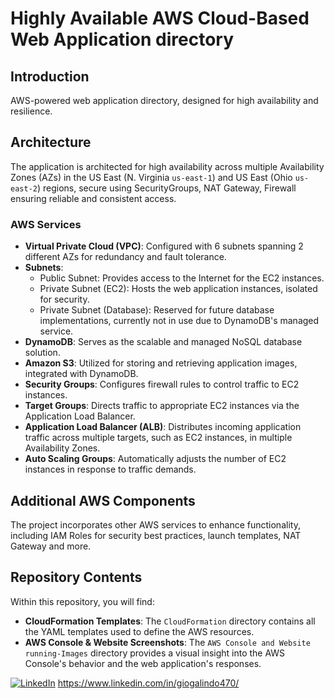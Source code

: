 # Highly Available AWS Cloud-Based Web Application directory

## Introduction
AWS-powered web application directory, designed for high availability and resilience.

## Architecture
The application is architected for high availability across multiple Availability Zones (AZs) in the US East (N. Virginia `us-east-1`) and US East (Ohio `us-east-2`) regions, secure using SecurityGroups, NAT Gateway, Firewall ensuring reliable and consistent access.

### AWS Services
- **Virtual Private Cloud (VPC)**: Configured with 6 subnets spanning 2 different AZs for redundancy and fault tolerance.
- **Subnets**:
  - Public Subnet: Provides access to the Internet for the EC2 instances.
  - Private Subnet (EC2): Hosts the web application instances, isolated for security.
  - Private Subnet (Database): Reserved for future database implementations, currently not in use due to DynamoDB's managed service.
- **DynamoDB**: Serves as the scalable and managed NoSQL database solution.
- **Amazon S3**: Utilized for storing and retrieving application images, integrated with DynamoDB.
- **Security Groups**: Configures firewall rules to control traffic to EC2 instances.
- **Target Groups**: Directs traffic to appropriate EC2 instances via the Application Load Balancer.
- **Application Load Balancer (ALB)**: Distributes incoming application traffic across multiple targets, such as EC2 instances, in multiple Availability Zones.
- **Auto Scaling Groups**: Automatically adjusts the number of EC2 instances in response to traffic demands.

## Additional AWS Components
The project incorporates other AWS services to enhance functionality, including IAM Roles for security best practices,  launch templates, NAT Gateway and more.

## Repository Contents
Within this repository, you will find:
- **CloudFormation Templates**: The `CloudFormation` directory contains all the YAML templates used to define the AWS resources.
- **AWS Console & Website Screenshots**: The `AWS Console and Website running-Images` directory provides a visual insight into the AWS Console's behavior and the web application's responses.

[![LinkedIn](https://www.linkedin.com/in/giogalindo470/)](Tu-URL-de-LinkedIn)
https://www.linkedin.com/in/giogalindo470/

